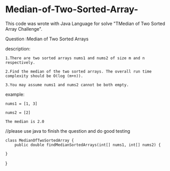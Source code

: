 # Median-of-Two-Sorted-Array-
This code was wrote with Java Language for solve "TMedian of Two Sorted Array Challenge". 


Question :Median of Two Sorted Arrays

description:

	1.There are two sorted arrays nums1 and nums2 of size m and n respectively.
	
	2.Find the median of the two sorted arrays. The overall run time complexity should be O(log (m+n)).
	
	3.You may assume nums1 and nums2 cannot be both empty.
	
example:
	
	nums1 = [1, 3]
	
	nums2 = [2]
	
	The median is 2.0


//please use java to finish the question and do good testing
	
	class MedianOfTwoSortedArray {
   	 	public double findMedianSortedArrays(int[] nums1, int[] nums2) {
        
    }
}
